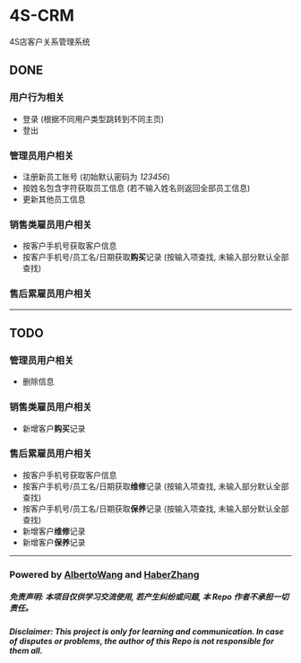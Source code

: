 # 4S-CRM
4S店客户关系管理系统

## DONE
### 用户行为相关
* 登录 (根据不同用户类型跳转到不同主页)
* 登出

### 管理员用户相关
* 注册新员工账号 (初始默认密码为 *123456*)
* 按姓名包含字符获取员工信息 (若不输入姓名则返回全部员工信息)
* 更新其他员工信息

### 销售类雇员用户相关
* 按客户手机号获取客户信息
* 按客户手机号/员工名/日期获取**购买**记录 (按输入项查找, 未输入部分默认全部查找)

### 售后累雇员用户相关

---
## TODO
### 管理员用户相关
* 删除信息

### 销售类雇员用户相关
* 新增客户**购买**记录

### 售后累雇员用户相关
* 按客户手机号获取客户信息
* 按客户手机号/员工名/日期获取**维修**记录 (按输入项查找, 未输入部分默认全部查找)
* 按客户手机号/员工名/日期获取**保养**记录 (按输入项查找, 未输入部分默认全部查找)
* 新增客户**维修**记录
* 新增客户**保养**记录

---
### Powered by [AlbertoWang](https://github.com/AlbertoWang) and [HaberZhang](https://github.com/haber8023)
##### ***免责声明: 本项目仅供学习交流使用, 若产生纠纷或问题, 本 Repo 作者不承担一切责任。***
##### ***Disclaimer: This project is only for learning and communication. In case of disputes or problems, the author of this Repo is not responsible for them all.***
